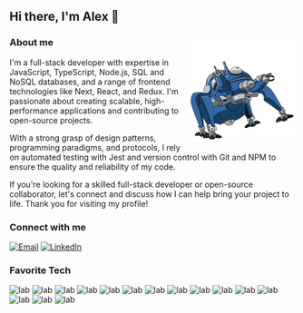 ## Hi there, I'm Alex 👋

<img src='./assets/tachikoma.gif' align='right' >

### About me

I'm a full-stack developer with expertise in JavaScript, TypeScript, Node.js, SQL and NoSQL databases, and a range of frontend technologies like Next, React, and Redux. I'm passionate about creating scalable, high-performance applications and contributing to open-source projects.

With a strong grasp of design patterns, programming paradigms, and protocols, I rely on automated testing with Jest and version control with Git and NPM to ensure the quality and reliability of my code.

If you're looking for a skilled full-stack developer or open-source collaborator, let's connect and discuss how I can help bring your project to life. Thank you for visiting my profile!

### Connect with me
[![Email](https://img.shields.io/badge/-Email-red?style=flat-square&logo=mail.ru&logoColor=white&link=mailto:olishevsky.job@gmail.com)](mailto:olishevsky.job@gmail.com)
[![LinkedIn](https://img.shields.io/badge/-LinkedIn-blue?style=flat-square&logo=linkedin&logoColor=white&link=https://linkedin.com/in/olishevskii)](https://linkedin.com/in/olishevskii)


### Favorite Tech
![lab](https://img.shields.io/badge/HTML-black?style=for-the-badge&logo=HTML5)
![lab](https://img.shields.io/badge/CSS-black?style=for-the-badge&logo=CSS3)
![lab](https://img.shields.io/badge/Sass-black?style=for-the-badge&logo=Sass)
![lab](https://img.shields.io/badge/JavaScript-black?style=for-the-badge&logo=javascript)
![lab](https://img.shields.io/badge/TypeScript-black?style=for-the-badge&logo=Typescript)
![lab](https://img.shields.io/badge/React-black?style=for-the-badge&logo=react)
![lab](https://img.shields.io/badge/Redux-black?style=for-the-badge&logo=redux)
![lab](https://img.shields.io/badge/Webpack-black?style=for-the-badge&logo=webpack)
![lab](https://img.shields.io/badge/Node.js-black?style=for-the-badge&logo=node.js)
![lab](https://img.shields.io/badge/Express-black?style=for-the-badge&logo=express)
![lab](https://img.shields.io/badge/Nest-black?style=for-the-badge&logo=nestjs)
![lab](https://img.shields.io/badge/PostgreSQL-black?style=for-the-badge&logo=PostgreSQL)
![lab](https://img.shields.io/badge/Docker-black?style=for-the-badge&logo=Docker)
![lab](https://img.shields.io/badge/Jest-black?style=for-the-badge&logo=Jest)
![lab](https://img.shields.io/badge/Ubuntu-black?style=for-the-badge&logo=Ubuntu)